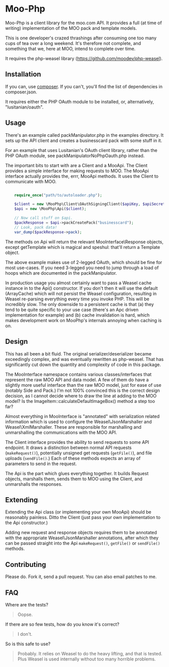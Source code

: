 Moo-Php
=======

Moo-Php is a client library for the moo.com API. It provides a full (at time of writing) implementation of the MOO pack
and template models.

This is one developer's crazed thrashings after consuming one too many cups of tea over a long weekend. It's therefore
not complete, and something that we, here at MOO, intend to complete over time.

It requires the php-weasel library (https://github.com/moodev/php-weasel).

Installation
------------
If you can, use [composer](http://getcomposer.org/). If you can't, you'll find the list of dependencies in
composer.json.

It requires either the PHP OAuth module to be installed, or, alternatively, "lusitanian/oauth".

Usage
-----
There's an example called packManipulator.php in the examples directory. It sets up the API client and creates a
businesscard pack with some stuff in it.

For an example that uses Lusitanian's OAuth client library, rather than the PHP OAuth module, see
packManipulatorNoPhpOauth.php instead.

The important bits to start with are a Client and a MooApi. The Client provides a simple interface for making requests
to MOO. The MooApi interface actually provides the, errr, MooApi methods. It uses the Client to communicate with MOO.

```php

    require_once("path/to/autoloader.php");

    $client = new \MooPhp\Client\OAuthSigningClient($apiKey, $apiSecret);
    $api = new \MooPhp\Api($client);

    // Now call stuff on $api.
    $packResponse = $api->packCreatePack("businesscard");
    // Look, pack data!
    var_dump($packResponse->pack);

```

The methods on Api will return the relevant MooInterface\Response objects, except getTemplate which is magical and
speshul: that'll return a Template object.

The above example makes use of 2-legged OAuth, which should be fine for most use-cases. If you need 3-legged you need
to jump through a load of hoops which are documented in the packManipulator.

In production usage you almost certainly want to pass a Weasel cache instance in to the Api() constructor. If you don't
then it will use the default (ArrayCache) which will not persist the Weasel configuration, resulting in Weasel
re-parsing everything every time you invoke PHP. This will be incredibly slow. The only downside to a persistent cache
is that (a) they tend to be quite specific to your use case (there's an Apc driven implementation for example) and
(b) cache invalidation is hard, which makes development work on MooPhp's internals annoying when caching is on.

Design
------

This has all been a bit fluid. The original serializer/deserializer became exceedingly complex, and was eventually
rewritten as php-weasel. That has significantly cut down the quantity and complexity of code in this package.

The MooInterface namespace contains various classes/interfaces that represent the raw MOO API and data model. A few of
them do have a slightly more useful interface than the raw MOO model, just for ease of use (notably Side and Pack.) I'm
not 100% convinced this is the correct design decision, as I cannot decide where to draw the line at adding to the MOO
model? Is the ImageItem::calculateDefaultImageBox() method a step too far?

Almost everything in MooInterface is "annotated" with serialization related information which is used to configure
the Weasel\JsonMarshaller and Weasel\XmlMarshaller. These are responsible for marshalling and unmarshalling the
communications with the MOO API.

The Client interface provides the ability to send requests to some API endpoint. It draws a distinction between
normal API requests (`makeRequest()`), potentially unsigned get requests (`getFile()`), and file uploads (`sendFile()`.)
Each of these methods expects an array of parameters to send in the request.

The Api is the part which glues everything together. It builds Request objects, marshalls them, sends them to MOO using
the Client, and unmarshalls the responses.

Extending
---------
Extending the Api class (or implementing your own MooApi) should be reasonably painless. Ditto the Client (just pass
your own implementation to the Api constructor.)

Adding new request and response objects requires them to be annotated with the appropriate Weasel\JsonMarshaller
annotations, after which they can be passed straight into the Api `makeRequest()`, `getFile()` or `sendFile()` methods.

Contributing
------------
Please do. Fork it, send a pull request. You can also email patches to me.

FAQ
---
Where are the tests?
> Oopse.

If there are so few tests, how do you know it's correct?
> I don't.

So is this safe to use?
> Probably. It relies on Weasel to do the heavy lifting, and that is tested. Plus Weasel is used internally without too
> many horrible problems.

